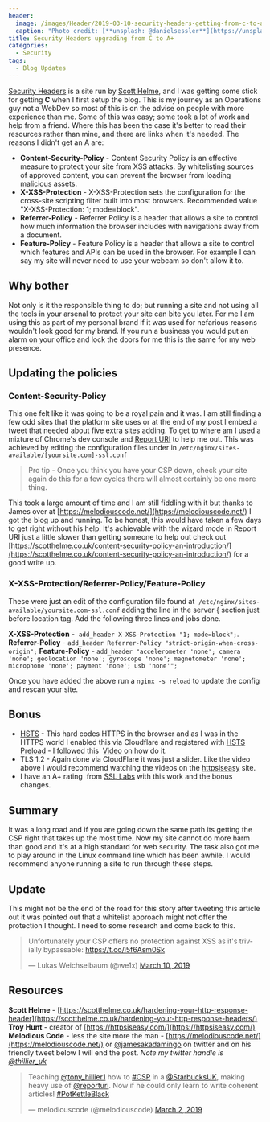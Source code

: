 ```yaml
---
header:   
  image: /images/Header/2019-03-10-security-headers-getting-from-c-to-a.jpg
  caption: "Photo credit: [**unsplash: @danielsessler**](https://unsplash.com/@danielsessler)"
title: Security Headers upgrading from C to A+
categories:
  - Security
tags:
  - Blog Updates
---
```

[Security Headers](https://securityheaders.com) is a site run by [Scott Helme](https://scotthelme.co.uk), and I was getting some stick for getting **C** when I first setup the blog. This is my journey as an Operations guy not a WebDev so most of this is on the advise on people with more experience than me. Some of this was easy; some took a lot of work and help from a friend. Where this has been the case it's better to read their resources rather than mine, and there are links when it's needed. The reasons I didn't get an A are:

* **Content-Security-Policy** - Content Security Policy is an effective measure to protect your site from XSS attacks. By whitelisting sources of approved content, you can prevent the browser from loading malicious assets.
* **X-XSS-Protection** - X-XSS-Protection sets the configuration for the cross-site scripting filter built into most browsers. Recommended value "X-XSS-Protection: 1; mode=block".
* **Referrer-Policy** - Referrer Policy is a header that allows a site to control how much information the browser includes with navigations away from a document.
* **Feature-Policy** - Feature Policy is a header that allows a site to control which features and APIs can be used in the browser. For example I can say my site will never need to use your webcam so don't allow it to.

## Why bother

Not only is it the responsible thing to do; but running a site and not using all the tools in your arsenal to protect your site can bite you later. For me I am using this as part of my personal brand if it was used for nefarious reasons wouldn't look good for my brand. If you run a business you would put an alarm on your office and lock the doors for me this is the same for my web presence.

## Updating the policies

### Content-Security-Policy

This one felt like it was going to be a royal pain and it was. I am still finding a few odd sites that the platform site uses or at the end of my post I embed a tweet that needed about five extra sites adding. To get to where am I used a mixture of Chrome's dev console and [Report URI](https://hillier-swift.co.uk/security-headers-getting-from-c-to-a/report-uri.com) to help me out. This was achieved by editing the configuration files under in `/etc/nginx/sites-available/[yoursite.com]-ssl.conf`

> Pro tip - Once you think you have your CSP down, check your site again do this for a few cycles there will almost certainly be one more thing.

This took a large amount of time and I am still fiddling with it but thanks to James over at [https://melodiouscode.net/](https://melodiouscode.net/) I got the blog up and running. To be honest, this would have taken a few days to get right without his help. It's achievable with the wizard mode in Report URI just a little slower than getting someone to help out check out [https://scotthelme.co.uk/content-security-policy-an-introduction/](https://scotthelme.co.uk/content-security-policy-an-introduction/) for a good write up.

### X-XSS-Protection/Referrer-Policy/Feature-Policy

These were just an edit of the configuration file found at  `/etc/nginx/sites-available/yoursite.com-ssl.conf` adding the line in the server { section just before location tag. Add the following three lines and jobs done.

**X-XSS-Protection** -  `add_header X-XSS-Protection "1; mode=block";`.
**Referrer-Policy** - `add_header Referrer-Policy "strict-origin-when-cross-origin";`
**Feature-Policy** - `add_header "accelerometer 'none'; camera 'none'; geolocation 'none'; gyroscope 'none'; magnetometer 'none'; microphone 'none'; payment 'none'; usb 'none'";`

Once you have added the above run a `nginx -s reload` to update the config and rescan your site.

## Bonus

* [HSTS](https://hstspreload.org/?domain=hillier-swift.co.uk) - This hard codes HTTPS in the browser and as I was in the HTTPS world I enabled this via Cloudflare and registered with [HSTS Preload](https://hstspreload.org/?domain=hillier-swift.co.uk) - I followed this  [Video](https://youtu.be/mVzdEl5G0iM?t=30) on how do it.
* TLS 1.2 - Again done via CloudFlare it was just a slider. Like the video above I would recommend watching the videos on the [httpsiseasy](https://httpsiseasy.com/) site.
* I have an A+ rating  from [SSL Labs](https://www.ssllabs.com/ssltest/analyze.html?d=hillier-swift.co.uk) with this work and the bonus changes.

## Summary

It was a long road and if you are going down the same path its getting the CSP right that takes up the most time. Now my site cannot do more harm than good and it's at a high standard for web security. The task also got me to play around in the Linux command line which has been awhile. I would recommend anyone running a site to run through these steps.

## Update

This might not be the end of the road for this story after tweeting this article out it was pointed out that a whitelist approach might not offer the protection I thought. I need to some research and come back to this.

<blockquote class="twitter-tweet"><p lang="en" dir="ltr">Unfortunately your CSP offers no protection against XSS as it&#39;s trivially bypassable: <a href="https://t.co/i5f6Asm0Sk">https://t.co/i5f6Asm0Sk</a></p>&mdash; Lukas Weichselbaum (@we1x) <a href="https://twitter.com/we1x/status/1104874751246381059?ref_src=twsrc%5Etfw">March 10, 2019</a></blockquote> <script async src="https://platform.twitter.com/widgets.js" charset="utf-8"></script>

## Resources

**Scott Helme** - [https://scotthelme.co.uk/hardening-your-http-response-header](https://scotthelme.co.uk/hardening-your-http-response-headers/)
**Troy Hunt** - creator of [https://httpsiseasy.com/](https://httpsiseasy.com/)
**Melodious Code** - less the site more the man - [https://melodiouscode.net/](https://melodiouscode.net/) or [@jamesakadamingo](https://twitter.com/jamesakadamingo) on twitter and on his friendly tweet below I will end the post. *Note my twitter handle is [@thillier_uk](https://twitter.com/thillier_uk)*

<blockquote class="twitter-tweet"><p lang="en" dir="ltr">Teaching <a href="https://twitter.com/tony_hillier1?ref_src=twsrc%5Etfw">@tony_hillier1</a> how to <a href="https://twitter.com/hashtag/CSP?src=hash&amp;ref_src=twsrc%5Etfw">#CSP</a> in a <a href="https://twitter.com/StarbucksUK?ref_src=twsrc%5Etfw">@StarbucksUK</a>, making heavy use of <a href="https://twitter.com/reporturi?ref_src=twsrc%5Etfw">@reporturi</a>. Now if he could only learn to write coherent articles! <a href="https://twitter.com/hashtag/PotKettleBlack?src=hash&amp;ref_src=twsrc%5Etfw">#PotKettleBlack</a></p>&mdash; melodiouscode (@melodiouscode) <a href="https://twitter.com/melodiouscode/status/1101820986788405248?ref_src=twsrc%5Etfw">March 2, 2019</a></blockquote> <script async src="https://platform.twitter.com/widgets.js" charset="utf-8"></script>
